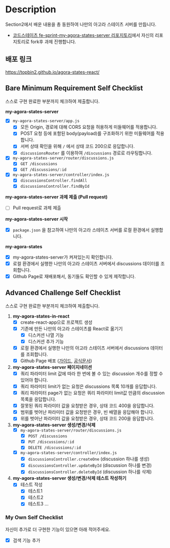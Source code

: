 # Description

Section2에서 배운 내용을 총 동원하여 나만의 아고라 스테이츠 서버를 만듭니다.

- [코드스테이츠 fe-sprint-my-agora-states-server 리포지토리](https://github.com/codestates-seb/fe-sprint-my-agora-states-server)에서 자신의 리포지토리로 fork후 과제 진행합니다.

## 배포 링크

https://topbin2.github.io/agora-states-react/

## Bare Minimum Requirement Self Checklist

스스로 구현 완료한 부분까지 체크하여 제출합니다.

**my-agora-states-server**
- [x] `my-agora-states-server/app.js`
    - [x] 모든 Origin, 경로에 대해 CORS 요청을 허용하게 미들웨어를 적용합니다.
    - [x] POST 요청 등에 포함된 body(payload)를 구조화하기 위한 미들웨어를 적용합니다.
    - [x] 서버 상태 확인을 위해 `/` 에서 상태 코드 200으로 응답합니다.
    - [x] `discussionsRouter` 를 이용하여 `/discussions` 경로로 라우팅합니다.
- [x] `my-agora-states-server/router/discussions.js`
    - [x] `GET /discussions`
    - [x] `GET /discussions/:id`
- [x] `my-agora-states-server/controller/index.js`
    - [x] `discussionsController.findAll`
    - [x] `discussionsController.findById`

**my-agora-states-server 과제 제출 (Pull request)**
- [ ] Pull request로 과제 제출

**my-agora-states-server 시작**
- [x] `package.json` 을 참고하여 나만의 아고라 스테이츠 서버를 로컬 환경에서 실행합니다.

**my-agora-states**
- [x] my-agora-states-server가 켜져있는지 확인합니다.
- [x] 로컬 환경에서 실행한 나만의 아고라 스테이츠 서버에서 discussions 데이터를 조회합니다.
- [x] Github Page로 재배포해서, 동기들도 확인할 수 있게 제작합니다.

## Advanced Challenge Self Checklist

스스로 구현 완료한 부분까지 체크하여 제출합니다.

1. **my-agora-states-in-react**
    - [x] create-react-app으로 프로젝트 생성
    - [x] 기존에 만든 나만의 아고라 스테이츠를 React로 옮기기
        - [x] 디스커션 나열 기능
        - [x] 디스커션 추가 기능
    - [x] 로컬 환경에서 실행한 나만의 아고라 스테이츠 서버에서 discussions 데이터를 조회합니다.
    - [x] Github Page 배포 ([가이드](https://github.com/gitname/react-gh-pages), [공식문서](https://create-react-app.dev/docs/deployment/#github-pages))
2. **my-agora-states-server 페이지네이션**
    - [x] 쿼리 파라미터 limit 값에 따라 한 번에 볼 수 있는 discussion 개수를 정할 수 있어야 합니다.
    - [x] 쿼리 파라미터 limit가 없는 요청은 discussions 목록 10개를 응답합니다.
    - [x] 쿼리 파라미터 page가 없는 요청은 쿼리 파라미터 limit값 만큼의 discussion 목록을 응답합니다.
    - [x] 잘못된 쿼리 파라미터 값을 요청받은 경우, 상태 코드 400을 응답합니다.
    - [x] 범위를 벗어난 파라미터 값을 요청받은 경우, 빈 배열을 응답해야 합니다.
    - [x] 위를 벗어난 파라미터 값을 요청받은 경우, 상태 코드 200을 응답합니다.
3. **my-agora-states-server 생성/변경/삭제**
    - [x] `my-agora-states-server/router/discussions.js`
        - [x] `POST /discussions`
        - [x] `PUT /discussions/:id`
        - [x] `DELETE /discussions/:id`
    - [x] `my-agora-states-server/controller/index.js`
        - [x] `discussionsController.createOne` (discussion 하나를 생성)
        - [x] `discussionsController.updateById` (discussion 하나를 변경)
        - [x] `discussionsController.deleteById` (discussion 하나를 삭제)
4. **my-agora-states-server 생성/변경/삭제 테스트 작성하기**
    - [x] 테스트 작성
      - [x] 테스트1 
      - [x] 테스트2 
      - [x] 테스트3 
      ...

### My Own Self Checklist

자신이 추가로 더 구현한 기능이 있으면 아래 적어주세요.

- [x] 검색 기능 추가

